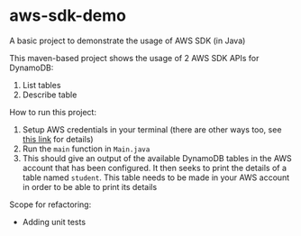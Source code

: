 # aws-sdk-demo
A basic project to demonstrate the usage of AWS SDK (in Java)

This maven-based project shows the usage of 2 AWS SDK APIs for DynamoDB:
1. List tables
2. Describe table

How to run this project:
1. Setup AWS credentials in your terminal (there are other ways too, see [this link](https://docs.aws.amazon.com/sdk-for-java/v1/developer-guide/credentials.html) for details)
2. Run the `main` function in `Main.java`
3. This should give an output of the available DynamoDB tables in the AWS account that has been configured. It then seeks to print the details of a table named `student`. This table needs to be made in your AWS account in order to be able to print its details


Scope for refactoring:
- Adding unit tests
